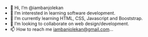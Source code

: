 - 👋 Hi, I’m @iambanjolekan
- 👀 I’m interested in learning software development.
- 🌱 I’m currently learning HTML, CSS, Javascript and Booststrap.
- 💞️ I’m looking to collaborate on web design/development.
- 📫 How to reach me iambanjolekan@gmail.com...

<!---
iambanjolekan/iambanjolekan is a ✨ special ✨ repository because its `README.md` (this file) appears on your GitHub profile.
You can click the Preview link to take a look at your changes.
--->
